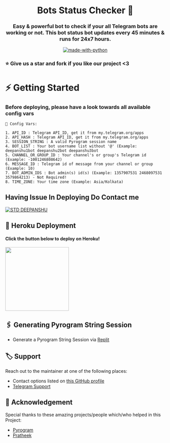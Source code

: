 <h1 align= center>Bots Status Checker 🤖</h1>
<h3 align = center>Easy & powerful bot to check if your all Telegram bots are working or not. This bot status bot updates every 45 minutes & runs for 24x7 hours.</h3>
<p align="center">
<a href="https://python.org"><img src="http://forthebadge.com/images/badges/made-with-python.svg" alt="made-with-python"></a>

### ⭐ Give us a star and fork if you like our project <3

# ⚡️ Getting Started

### Before deploying, please have a look towards all available config vars

```console
📝 Config Vars:

1. API_ID : Telegram API_ID, get it from my.telegram.org/apps
2. API_HASH : Telegram API_ID, get it from my.telegram.org/apps
3. SESSION_STRING : A valid Pyrogram session name
4. BOT_LIST : Your bot username list without '@' (Example: deepanshu1bot deepanshu2bot deepanshu3bot
5. CHANNEL_OR_GROUP_ID : Your channel's or group's Telegram id (Example: -1001246808642)
6. MESSAGE_ID : Telegram id of message from your channel or group (Example: 10)
7. BOT_ADMIN_IDS : Bot admin(s) id(s) (Example: 1357907531 2468097531 3579864213) - Not Required!
8. TIME_ZONE: Your time zone (Example: Asia/Kolkata)
```

## Having Issue In Deploying Do Contact me

[![STD DEEPANSHU](https://img.shields.io/static/v1?label=Contact&message=Deepanshu%20xD&color=blueviolet&style=for-the-badge&logo=telegram&logoColor=violet)](https://telegram.me/std_deepanshu)
 
## 🚀 Heroku Deployment

<h4>Click the button below to deploy on Heroku!</h4>    
<a href="https://heroku.com/deploy?template=https://github.com/STD-DEEPANSHU/Bot-Status-Checker"><img src="https://img.shields.io/badge/Deploy%20To%20Heroku-blueviolet?style=for-the-badge&logo=heroku" width="200""/></a>

## 🖇 Generating Pyrogram String Session

- Generate a Pyrogram String Session via [Replit](https://replit.com/@dashezup/generate-pyrogram-session-string)

## 🏷 Support

Reach out to the maintainer at one of the following places:

- Contact options listed on [this GitHub profile](https://github.com/STD-DEEPANSHU)
- [Telegram Support](https://t.me/Yarron_ki_duniya)

## 📑 Acknowledgement

Special thanks to these amazing projects/people which/who helped in this Project:

- [Pyrogram](https://github.com/pyrogram/pyrogram)
- [Pratheek](https://github.com/STD-DEEPANSHU)

